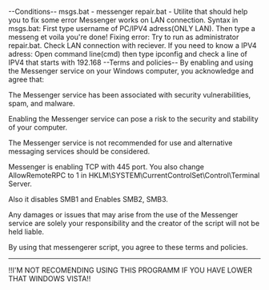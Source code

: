 --Conditions--
msgs.bat - messenger
repair.bat - Utilite that should help you to fix some error
Messenger works on LAN connection.
Syntax in msgs.bat:
First type username of PC/IPV4 adress(ONLY LAN). Then type a messeng et voila you're done!
Fixing error:
Try to run as administrator repair.bat. 
Check LAN connection with reciever.
If you need to know a IPV4 adress:
Open command line(cmd) then type ipconfig and check a line of IPV4 that starts with 192.168
--Terms and policies--
By enabling and using the Messenger service on your Windows computer, you acknowledge and agree that:

The Messenger service has been associated with security vulnerabilities, spam, and malware.

Enabling the Messenger service can pose a risk to the security and stability of your computer.

The Messenger service is not recommended for use and alternative messaging services should be considered.

Messenger is enabling TCP with 445 port. You also change AllowRemoteRPC to 1 in HKLM\SYSTEM\CurrentControlSet\Control\Terminal Server.

Also it disables SMB1 and Enables SMB2, SMB3.

Any damages or issues that may arise from the use of the Messenger service are solely your responsibility and the creator of the script will not be held liable.

By using that messengerer script, you agree to these terms and policies.
--                  --
!!I'M NOT RECOMENDING USING THIS PROGRAMM IF YOU HAVE LOWER THAT WINDOWS VISTA!!